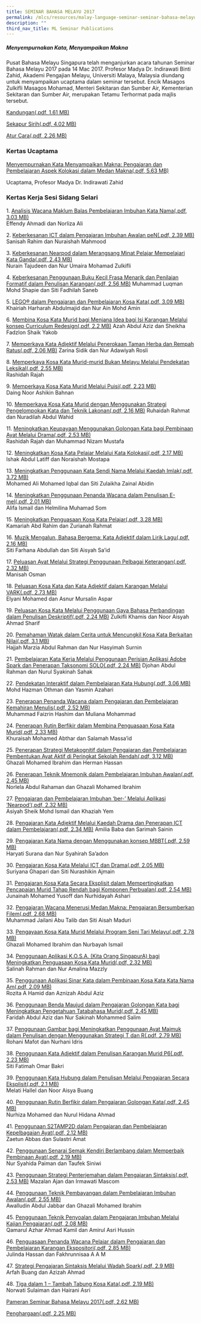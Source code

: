 ```yaml
---
title: SEMINAR BAHASA MELAYU 2017
permalink: /mlcs/resources/malay-language-seminar-seminar-bahasa-melayu-publications/seminar-bahasa-melayu-2016/
description: ""
third_nav_title: ML Seminar Publications
---
```


##### **Menyempurnakan Kata, Menyampaikan Makna**

Pusat Bahasa Melayu Singapura telah menganjurkan acara tahunan Seminar Bahasa Melayu 2017 pada 14 Mac 2017. Profesor Madya Dr. Indirawati Binti Zahid, Akademi Pengajian Melayu, Universiti Malaya, Malaysia diundang untuk menyampaikan ucaptama dalam seminar tersebut. Encik Masagos Zulkifli Masagos Mohamad, Menteri Sekitaran dan Sumber Air, Kementerian Sekitaran dan Sumber Air, merupakan Tetamu Terhormat pada majlis tersebut.

[Kandungan(.pdf, 1.61 MB)](/files/ml-seminar-2017---paper---kandungan.pdf)

[Sekapur Sirih(.pdf, 4.02 MB)](/files/ml-seminar-2017---paper---sekapur-sirih.pdf)

[Atur Cara(.pdf, 2.26 MB)](/files/ml-seminar-2017---paper---atur-cara.pdf)

### Kertas Ucaptama

[Menyempurnakan Kata Menyampaikan Makna: Pengajaran dan Pembelajaran Aspek Kolokasi dalam Medan Makna(.pdf, 5.63 MB)](/files/ml-seminar-2017---paper---ucaptama-compressed.pdf)

Ucaptama, Profesor Madya Dr. Indirawati Zahid

### Kertas Kerja Sesi Sidang Selari

1. [Analisis Wacana Maklum Balas Pembelajaran Imbuhan Kata Nama(.pdf, 3.03 MB)](/files/ml-seminar-2017---paper---01.pdf)  
Effendy Ahmadi dan Norliza Ali

2. [Keberkesanan ICT dalam Pengajaran Imbuhan Awalan peN(.pdf, 2.39 MB)](/files/ml-seminar-2017---paper---02.pdf) 
Sanisah Rahim dan Nuraishah Mahmood

3. [Keberkesanan Nearpod dalam Merangsang Minat Pelajar Mempelajari Kata Ganda(.pdf, 2.43 MB)](/files/ml-seminar-2017---paper---03.pdf)  
Nurain Tajudeen dan Nur Umaira Mohamad Zulkifli

4. [Keberkesanan Penggunaan Buku Kecil Frasa Menarik dan Penilaian Formatif dalam Penulisan Karangan(.pdf, 2.56 MB)](/files/ml-seminar-2017---paper---04.pdf) 
Muhammad Luqman Mohd Shapie dan Siti Fadhilah Saneb

5. [LEGO® dalam Pengajaran dan Pembelajaran Kosa Kata(.pdf, 3.09 MB)](/files/ml-seminar-2017---paper---05.pdf) 
Khairiah Harharah Abdulmajid dan Nur Ain Mohd Amin

6. [Membina Kosa Kata Murid bagi Menjana Idea bagi Isi Karangan Melalui konsep Curriculum Redesign(.pdf, 2.2 MB)](/files/ml-seminar-2017---paper---06.pdf) 
Azah Abdul Aziz dan Sheikha Fadzlon Shaik Yakob

7. [Memperkaya Kata Adjektif Melalui Penerokaan Taman Herba dan Rempah Ratus(.pdf, 2.06 MB)](/files/ml-seminar-2017---paper---07.pdf) 
Zarina Sidik dan Nur Adawiyah Rosli

8. [Memperkaya Kosa Kata Murid-murid Bukan Melayu Melalui Pendekatan Leksikal(.pdf, 2.55 MB)](/files/ml-seminar-2017---paper---08.pdf)  
Rashidah Rajah

9. [Memperkaya Kosa Kata Murid Melalui Puisi(.pdf, 2.23 MB)](/files/ml-seminar-2017---paper---09.pdf)  
Daing Noor Ashikin Bahnan

10. [Memperkaya Kosa Kata Murid dengan Menggunakan Strategi Pengelompokan Kata dan Teknik Lakonan(.pdf, 2.16 MB)](/files/ml-seminar-2017---paper---10.pdf) 
Ruhaidah Rahmat dan Nuradilah Abdul Wahid

11. [Meningkatkan Keupayaan Menggunakan Golongan Kata bagi Pembinaan Ayat Melalui Drama(.pdf, 2.53 MB)](/files/ml-seminar-2017---paper---11.pdf)  
Rashidah Rajah dan Muhammad Nizam Mustafa

12. [Meningkatkan Kosa Kata Pelajar Melalui Kata Kolokasi(.pdf, 2.17 MB)](/files/ml-seminar-2017---paper---12.pdf)  
Ishak Abdul Latiff dan Noraishah Mostapa

13. [Meningkatkan Penggunaan Kata Sendi Nama Melalui Kaedah Imlak(.pdf, 3.72 MB)](/files/ml-seminar-2017---paper---13.pdf)  
Mohamed Ali Mohamed Iqbal dan Siti Zulaikha Zainal Abidin

14. [Meningkatkan Penggunaan Penanda Wacana dalam Penulisan E-mel(.pdf, 2.01 MB)](/files/ml-seminar-2017---paper---14.pdf)  
Alifa Ismail dan Helmilina Muhamad Som

15. [Meningkatkan Penguasaan Kosa Kata Pelajar(.pdf, 3.28 MB)](/files/ml-seminar-2017---paper---15.pdf)  
Kamariah Abd Rahim dan Zurianah Rahmat

16. [Muzik Mengalun, Bahasa Bergema: Kata Adjektif dalam Lirik Lagu(.pdf, 2.16 MB)](/files/ml-seminar-2017---paper---16.pdf)  
Siti Farhana Abdullah dan Siti Aisyah Sa’id

17. [Peluasan Ayat Melalui Strategi Penggunaan Pelbagai Keterangan(.pdf, 2.32 MB)](/files/ml-seminar-2017---paper---17.pdf)  
Manisah Osman

18. [Peluasan Kosa Kata dan Kata Adjektif dalam Karangan Melalui VARK(.pdf, 2.73 MB)](/files/ml-seminar-2017---paper---18.pdf)  
Elyani Mohamed dan Asnur Mursalin Aspar

19. [Peluasan Kosa Kata Melalui Penggunaan Gaya Bahasa Perbandingan dalam Penulisan Deskriptif(.pdf, 2.24 MB)](/files/ml-seminar-2017---paper---19.pdf) 
Zulkifli Khamis dan Noor Aisyah Ahmad Sharif

20. [Pemahaman Watak dalam Cerita untuk Mencungkil Kosa Kata Berkaitan Nilai(.pdf, 3.1 MB)](/files/ml-seminar-2017---paper---20.pdf)  
Hajjah Marzia Abdul Rahman dan Nur Hasyimah Surnin

21. [Pembelajaran Kata Kerja Melalui Penggunaan Perisian Aplikasi Adobe Spark dan Penerapan Taksonomi SOLO(.pdf, 2.24 MB)](/files/ml-seminar-2017---paper---21.pdf) 
Djohan Abdul Rahman dan Nurul Syakinah Sahak

22. [Pendekatan Interaktif dalam Pembelajaran Kata Hubung(.pdf, 3.06 MB)](/files/ml-seminar-2017---paper---22.pdf)  
Mohd Hazman Othman dan Yasmin Azahari

23. [Penerapan Penanda Wacana dalam Pengajaran dan Pembelajaran Kemahiran Menulis(.pdf, 2.52 MB)](/files/ml-seminar-2017---paper---23.pdf)  
Muhammad Faizrin Hashim dan Muliana Mohammad

24. [Penerapan Rutin Berfikir dalam Membina Penguasaan Kosa Kata Murid(.pdf, 2.33 MB)](/files/ml-seminar-2017---paper---24.pdf)  
Khuraisah Mohamed Abthar dan Salamah Massa’id

25. [Penerapan Strategi Metakognitif dalam Pengajaran dan Pembelajaran Pembentukan Ayat Aktif di Peringkat Sekolah Rendah(.pdf, 3.12 MB)](/files/ml-seminar-2017---paper---25.pdf)  
Ghazali Mohamed Ibrahim dan Herman Hassan

26. [Penerapan Teknik Mnemonik dalam Pembelajaran Imbuhan Awalan(.pdf, 2.45 MB)](/files/ml-seminar-2017---paper---26.pdf)  
Norlela Abdul Rahaman dan Ghazali Mohamed Ibrahim

27. [Pengajaran dan Pembelajaran Imbuhan ‘ber-’ Melalui Aplikasi ‘Nearpod’(.pdf, 2.32 MB)](/files/ml-seminar-2017---paper---27.pdf)  
Asiyah Sheik Mohd Ismail dan Khaziah Yem

28. [Pengajaran Kata Adjektif Melalui Kaedah Drama dan Penerapan ICT dalam Pembelajaran(.pdf, 2.34 MB)](/files/ml-seminar-2017---paper---28.pdf) 
Amilia Baba dan Sarimah Sainin

29. [Pengajaran Kata Nama dengan Menggunakan konsep MBBT(.pdf, 2.59 MB)](/files/ml-seminar-2017---paper---29.pdf)  
Haryati Surana dan Nur Syahirah Sa’adon

30. [Pengajaran Kosa Kata Melalui ICT dan Drama(.pdf, 2.05 MB)](/files/ml-seminar-2017---paper---30.pdf)  
Suriyana Ghapari dan Siti Nurashikin Ajmain

31. [Pengajaran Kosa Kata Secara Eksplisit dalam Mempertingkatkan Pencapaian Murid Tahap Rendah bagi Komponen Perbualan(.pdf, 2.54 MB)](/files/ml-seminar-2017---paper---31.pdf)  
Junainah Mohamed Yusoff dan Nurhidayah Ashari

32. [Pengajaran Wacana Menerusi Medan Makna: Pengajaran Bersumberkan Filem(.pdf, 2.68 MB)](/files/ml-seminar-2017---paper---32.pdf)  
Muhammad Jailani Abu Talib dan Siti Aisah Maduri

33. [Pengayaan Kosa Kata Murid Melalui Program Seni Tari Melayu(.pdf, 2.78 MB)](/files/ml-seminar-2017---paper---33.pdf)  
Ghazali Mohamed Ibrahim dan Nurbayah Ismail

34. [Penggunaan Aplikasi K.O.S.A. (Kita Orang SingapurA) bagi Meningkatkan Penguasaan Kosa Kata Murid(.pdf, 2.32 MB)](/files/ml-seminar-2017---paper---34.pdf)  
Salinah Rahman dan Nur Amalina Mazzly

35. [Penggunaan Aplikasi Sinar Kata dalam Pembinaan Kosa Kata Kata Nama Am(.pdf, 2.09 MB)](/files/ml-seminar-2017---paper---35.pdf)  
Rozita A Hamid dan Aznizah Abdul Aziz

36. [Penggunaan Benda Maujud dalam Pengajaran Golongan Kata bagi Meningkatkan Pengetahuan Tatabahasa Murid(.pdf, 2.45 MB)](/files/ml-seminar-2017---paper---36.pdf)  
Faridah Abdul Aziz dan Nur Sakinah Mohammed Salim

37. [Penggunaan Gambar bagi Meningkatkan Penggunaan Ayat Majmuk dalam Penulisan dengan Menggunakan Strategi T dan R(.pdf, 2.79 MB)](/files/ml-seminar-2017---paper---37.pdf)  
Rohani Mafot dan Nurhani Idris

38. [Penggunaan Kata Adjektif dalam Penulisan Karangan Murid P6(.pdf, 2.23 MB)](/files/ml-seminar-2017---paper---38.pdf)  
Siti Fatimah Omar Bakri

39. [Penggunaan Kata Hubung dalam Penulisan Melalui Pengajaran Secara Eksplisit(.pdf, 2.1 MB)](/files/ml-seminar-2017---paper---39.pdf)  
Melati Hallel dan Noor Aisya Buang

40. [Penggunaan Rutin Berfikir dalam Pengajaran Golongan Kata(.pdf, 2.45 MB)](/files/ml-seminar-2017---paper---40.pdf)  
Nurhiza Mohamed dan Nurul Hidana Ahmad

41. [Penggunaan S2TAMP2D dalam Pengajaran dan Pembelajaran Kepelbagaian Ayat(.pdf, 2.12 MB)](/files/ml-seminar-2017---paper---41.pdf)  
Zaetun Abbas dan Sulastri Amat

42. [Penggunaan Senarai Semak Kendiri Berlambang dalam Memperbaik Pembinaan Ayat(.pdf, 2.19 MB)](/files/ml-seminar-2017---paper---42.pdf)  
Nur Syahida Paiman dan Taufek Siniwi

43. [Penggunaan Strategi Penterjemahan dalam Pengajaran Sintaksis(.pdf, 2.53 MB)](/files/ml-seminar-2017---paper---43.pdf) 
Mazalan Ajan dan Irmawati Mascom

44. [Penggunaan Teknik Pembayangan dalam Pembelajaran Imbuhan Awalan(.pdf, 2.55 MB)](/files/ml-seminar-2017---paper---44.pdf)  
Awalludin Abdul Jabbar dan Ghazali Mohamed Ibrahim

45. [Penggunaan Teknik Penyoalan dalam Pengajaran Imbuhan Melalui Kajian Pengajaran(.pdf, 2.08 MB)](/files/ml-seminar-2017---paper---45.pdf)  
Qamarul Azhar Ahmad Kamil dan Amirul Asri Hussin

46. [Penguasaan Penanda Wacana Pelajar dalam Pengajaran dan Pembelajaran Karangan Ekspositori(.pdf, 2.85 MB)](/files/ml-seminar-2017---paper---46.pdf)  
Julinda Hassan dan Fakhrunnisaa A A M

47. [Strategi Pengajaran Sintaksis Melalui Wadah Spark(.pdf, 2.9 MB)](/files/ml-seminar-2017---paper---47.pdf)  
Arfah Buang dan Azizah Ahmad

48. [Tiga dalam 1 – Tambah Tabung Kosa Kata(.pdf, 2.19 MB)](/files/ml-seminar-2017---paper---48.pdf)  
Norwati Sulaiman dan Hairani Asri

[Pameran Seminar Bahasa Melayu 2017(.pdf, 2.62 MB)](/files/ml-seminar-2017---paper---pameran.pdf)

[Penghargaan(.pdf, 2.25 MB)](/files/ml-seminar-2017---paper---penghargaan.pdf)